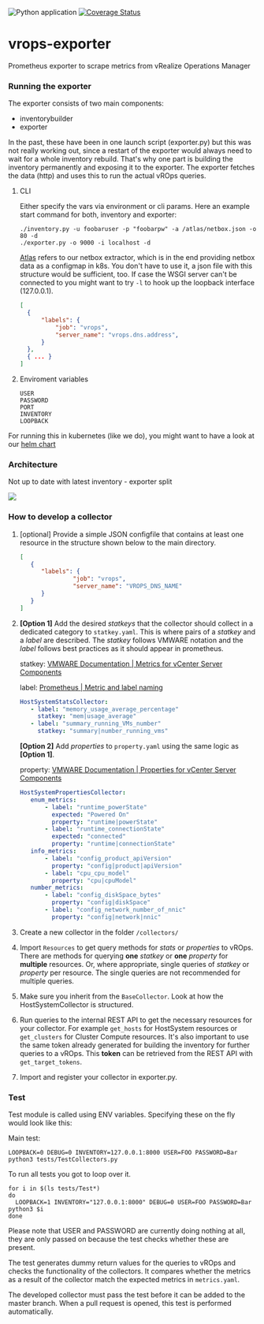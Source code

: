 ![Python application](https://github.com/sapcc/vrops-exporter/workflows/Python%20application/badge.svg)
[![Coverage Status](https://coveralls.io/repos/github/sapcc/vrops-exporter/badge.svg?branch=master)](https://coveralls.io/github/sapcc/vrops-exporter?branch=master)

# vrops-exporter
Prometheus exporter to scrape metrics from vRealize Operations Manager

### Running the exporter

The exporter consists of two main components:
* inventorybuilder
* exporter

In the past, these have been in one launch script (exporter.py) but this was not really working out, since a restart of the exporter would always need to wait for a whole inventory rebuild. That's why one part is building the inventory permanently and exposing it to the exporter. The exporter fetches the data (http) and uses this to run the actual vROps queries.

1. CLI

    Either specify the vars via environment or cli params. Here an example start command for both, inventory and exporter:

       ./inventory.py -u foobaruser -p "foobarpw" -a /atlas/netbox.json -o 80 -d
       ./exporter.py -o 9000 -i localhost -d

    [Atlas](https://github.com/sapcc/atlas) refers to our netbox extractor, which is in the end providing netbox data as a configmap in k8s. You don't have to use it, a json file with this structure would be sufficient, too.
    If case the WSGI server can't be connected to you might want to try `-l` to hook up the loopback interface (127.0.0.1).

   ```json 
   [
     {
         "labels": {
             "job": "vrops",
             "server_name": "vrops.dns.address",
         }
     },
     { ... }
   ]

2. Enviroment variables

    ```
    USER
    PASSWORD
    PORT
    INVENTORY
    LOOPBACK
    ```

For running this in kubernetes (like we do), you might want to have a look at our [helm chart](https://github.com/sapcc/helm-charts/tree/master/prometheus-exporters/vrops-exporter)

### Architecture

Not up to date with latest inventory - exporter split

![](images/architecture.jpeg)

### How to develop a collector

1. [optional] Provide a simple JSON configfile that contains at least one resource in the structure shown below to the main directory. 

    ```json
    [
       {
          "labels": {
                   "job": "vrops",
                   "server_name": "VROPS_DNS_NAME" 
          }
       }
    ]
    ```
2. **[Option 1]** Add the desired *statkeys* that the collector should collect in a dedicated category to `statkey.yaml`. 
This is where pairs of a *statkey* and a *label* are described. The *statkey* follows VMWARE notation and the *label* 
follows best practices as it should appear in prometheus.
    
    statkey:
    [VMWARE Documentation | Metrics for vCenter Server Components](https://docs.vmware.com/en/vRealize-Operations-Manager/7.5/com.vmware.vcom.metrics.doc/GUID-9DB18E49-5E00-4534-B5FF-6276948D5A09.html)
    
    label:
    [Prometheus | Metric and label naming](https://prometheus.io/docs/practices/naming/)
    
    ```yaml
    HostSystemStatsCollector:
       - label: "memory_usage_average_percentage"
         statkey: "mem|usage_average"
       - label: "summary_running_VMs_number"
         statkey: "summary|number_running_vms"
    ```
   
    **[Option 2]** Add *properties* to `property.yaml` using the same logic as **[Option 1]**. 
    
    property:
    [VMWARE Documentation | Properties for vCenter Server Components](https://docs.vmware.com/en/vRealize-Operations-Manager/7.5/com.vmware.vcom.metrics.doc/GUID-0199A14B-019B-4EAD-B0AF-59097527ED59.html)

    ```yaml
    HostSystemPropertiesCollector:
       enum_metrics:
           - label: "runtime_powerState"
             expected: "Powered On"
             property: "runtime|powerState"
           - label: "runtime_connectionState"
             expected: "connected"
             property: "runtime|connectionState"
       info_metrics:
           - label: "config_product_apiVersion"
             property: "config|product|apiVersion"
           - label: "cpu_cpu_model"
             property: "cpu|cpuModel"
       number_metrics:
           - label: "config_diskSpace_bytes"
             property: "config|diskSpace"
           - label: "config_network_number_of_nnic"
             property: "config|network|nnic"
    ```

3. Create a new collector in the folder `/collectors/`
4. Import `Resources` to get query methods for *stats* or *properties* to vROps.
There are methods for querying **one** *statkey* or  **one** *property* for **multiple** resources. 
Or, where appropriate, single queries of *statkey* or *property* per resource. 
The single queries are not recommended for multiple queries. 
5. Make sure you inherit from the `BaseCollector`. Look at how the HostSystemCollector is structured. 
6. Run queries to the internal REST API to get the necessary resources for your collector.
For example `get_hosts` for HostSystem resources or `get_clusters` for Cluster Compute resources. 
It's also important to use the same token already generated for building the inventory for further queries to a vROps.
This **token** can be retrieved from the REST API with `get_target_tokens`. 
7. Import and register your collector in exporter.py. 

### Test
Test module is called using ENV variables. Specifying these on the fly would look like this:

Main test:
```
LOOPBACK=0 DEBUG=0 INVENTORY=127.0.0.1:8000 USER=FOO PASSWORD=Bar python3 tests/TestCollectors.py
```

To run all tests you got to loop over it.
```
for i in $(ls tests/Test*)
do
  LOOPBACK=1 INVENTORY="127.0.0.1:8000" DEBUG=0 USER=FOO PASSWORD=Bar python3 $i
done
```

Please note that USER and PASSWORD are currently doing nothing at all, they are only passed on because the test
checks whether these are present.

The test generates dummy return values for the queries to vROps and checks the functionality of the collectors. 
It compares whether the metrics as a result of the collector match the expected metrics in `metrics.yaml`. 

The developed collector must pass the test before it can be added to the master branch. 
When a pull request is opened, this test is performed automatically.
